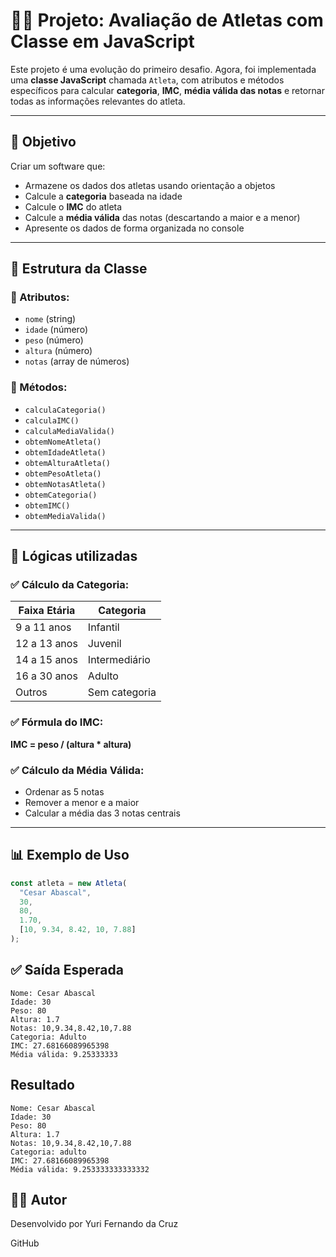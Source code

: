 # 🏋️‍♂️ Projeto: Avaliação de Atletas com Classe em JavaScript

Este projeto é uma evolução do primeiro desafio. Agora, foi implementada uma **classe JavaScript** chamada `Atleta`, com atributos e métodos específicos para calcular **categoria**, **IMC**, **média válida das notas** e retornar todas as informações relevantes do atleta.

---

## 🧠 Objetivo

Criar um software que:

- Armazene os dados dos atletas usando orientação a objetos
- Calcule a **categoria** baseada na idade
- Calcule o **IMC** do atleta
- Calcule a **média válida** das notas (descartando a maior e a menor)
- Apresente os dados de forma organizada no console

---

## 🧱 Estrutura da Classe

### 🔸 Atributos:

- `nome` (string)
- `idade` (número)
- `peso` (número)
- `altura` (número)
- `notas` (array de números)

### 🔹 Métodos:

- `calculaCategoria()`
- `calculaIMC()`
- `calculaMediaValida()`
- `obtemNomeAtleta()`
- `obtemIdadeAtleta()`
- `obtemAlturaAtleta()`
- `obtemPesoAtleta()`
- `obtemNotasAtleta()`
- `obtemCategoria()`
- `obtemIMC()`
- `obtemMediaValida()`

---

## 🧮 Lógicas utilizadas

### ✅ Cálculo da Categoria:

| Faixa Etária | Categoria       |
|--------------|------------------|
| 9 a 11 anos  | Infantil          |
| 12 a 13 anos | Juvenil           |
| 14 a 15 anos | Intermediário     |
| 16 a 30 anos | Adulto            |
| Outros       | Sem categoria     |

### ✅ Fórmula do IMC:

**IMC = peso / (altura * altura)**

### ✅ Cálculo da Média Válida:

- Ordenar as 5 notas
- Remover a menor e a maior
- Calcular a média das 3 notas centrais

---

## 📊 Exemplo de Uso

```javascript
const atleta = new Atleta(
  "Cesar Abascal",
  30,
  80,
  1.70,
  [10, 9.34, 8.42, 10, 7.88]
);
```

## ✅ Saída Esperada
```
Nome: Cesar Abascal
Idade: 30
Peso: 80
Altura: 1.7
Notas: 10,9.34,8.42,10,7.88
Categoria: Adulto
IMC: 27.68166089965398
Média válida: 9.25333333
```
## Resultado
```
Nome: Cesar Abascal
Idade: 30
Peso: 80
Altura: 1.7
Notas: 10,9.34,8.42,10,7.88
Categoria: adulto
IMC: 27.68166089965398
Média válida: 9.253333333333332
```

## 👨‍💻 Autor
Desenvolvido por Yuri Fernando da Cruz

GitHub
